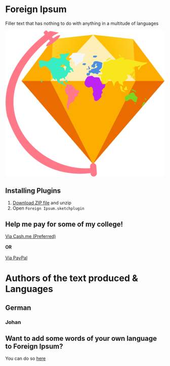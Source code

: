 # Foreign Ipsum

Filler text that has nothing to do with anything in a multitude of languages 

![Foreign Ipsum Logo 2.2](https://raw.githubusercontent.com/3raxton/ForeignIpsum/master/Foreign%20Ipsum%20Logo.png)

## Installing Plugins

1. [Download ZIP file](github.com/3raxton/ForeignIpsum/archive/master.zip) and unzip
2. Open `Foreign Ipsum.sketchplugin`

## Help me pay for some of my college!
<a href="https://cash.me/$3raxton" target="_blank">Via Cash.me (Preferred)</a>
</br></br><b> OR </b></br></br>
<a href="https://www.paypal.me/BraxtonHuff" target="_blank">Via PayPal</a>


# Authors of the text produced & Languages

## German

### Johan

## Want to add some words of your own language to Foreign Ipsum?

You can do so 
<a href="https://goo.gl/forms/89yQwlTlONWvNwrB3" target="_blank">here</a> 
